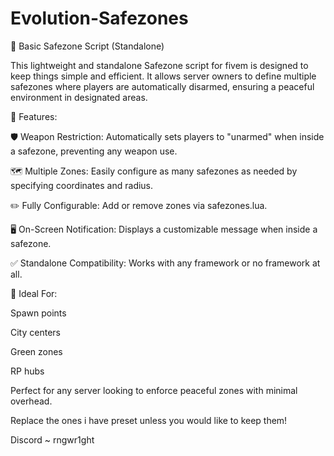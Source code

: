 # Evolution-Safezones

📍 Basic Safezone Script (Standalone)

This lightweight and standalone Safezone script for fivem is designed to keep things simple and efficient. It allows server owners to define multiple safezones where players are automatically disarmed, ensuring a peaceful environment in designated areas.

🔧 Features:

🛡️ Weapon Restriction: Automatically sets players to "unarmed" when inside a safezone, preventing any weapon use.

🗺️ Multiple Zones: Easily configure as many safezones as needed by specifying coordinates and radius.

✏️ Fully Configurable: Add or remove zones via safezones.lua.

🖥️ On-Screen Notification: Displays a customizable message when inside a safezone.

✅ Standalone Compatibility: Works with any framework or no framework at all.

🔄 Ideal For:

Spawn points

City centers

Green zones

RP hubs

Perfect for any server looking to enforce peaceful zones with minimal overhead.

Replace the ones i have preset unless you would like to keep them!

Discord ~ rngwr1ght
